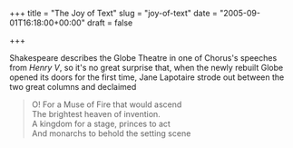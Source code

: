 +++
title = "The Joy of Text"
slug = "joy-of-text"
date = "2005-09-01T16:18:00+00:00"
draft = false

+++

Shakespeare describes the Globe Theatre in one of Chorus's speeches from <cite asin="B00005AMEC">Henry V</cite>, so it's no great surprise that, when the newly rebuilt Globe opened its doors for the first time, Jane Lapotaire strode out between the two great columns and declaimed

> O! For a Muse of Fire that would ascend <br/>
> The brightest heaven of invention.<br/>
> A kingdom for a stage, princes to act<br/>
> And monarchs to behold the setting scene
